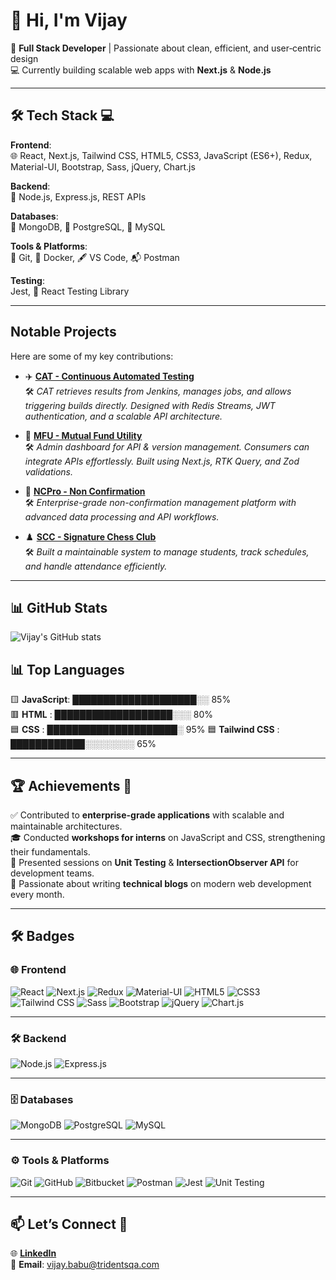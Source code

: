 # 👋 Hi, I'm Vijay 
🎯 **Full Stack Developer** | Passionate about clean, efficient, and user‑centric design  
💻 Currently building scalable web apps with **Next.js** & **Node.js**

---

## 🛠 Tech Stack 💻
 **Frontend**:  
🌐 React, Next.js, Tailwind CSS, HTML5, CSS3, JavaScript (ES6+), Redux, Material-UI, Bootstrap, Sass, jQuery, Chart.js  

 **Backend**:  
🌱 Node.js, Express.js, REST APIs  

 **Databases**:  
🍃 MongoDB, 🐘 PostgreSQL, 🐬 MySQL  

 **Tools & Platforms**:  
🐙 Git, 🐳 Docker, 🖋️ VS Code, 📬 Postman  

 **Testing**:  
 Jest, 🧪 React Testing Library  

---

## Notable Projects
Here are some of my key contributions:  

- ✈️ [**CAT - Continuous Automated Testing**](https://cat.stg.allegiantair.com/)  
  🛠 *CAT retrieves results from Jenkins, manages jobs, and allows triggering builds directly. Designed with Redis Streams, JWT authentication, and a scalable API architecture.*  

- 💸 [**MFU - Mutual Fund Utility**](https://apidocs.mfuindia.com/)  
  🛠 *Admin dashboard for API & version management. Consumers can integrate APIs effortlessly. Built using Next.js, RTK Query, and Zod validations.*  

- 🏢 [**NCPro - Non Confirmation**](https://www.ncpro.gbinternational.sg/)  
  🛠 *Enterprise-grade non-confirmation management platform with advanced data processing and API workflows.*  

- ♟️ [**SCC - Signature Chess Club**](https://scc-scms.com/)  
  🛠 *Built a maintainable system to manage students, track schedules, and handle attendance efficiently.*  

---

## 📊 GitHub Stats
![Vijay's GitHub stats](https://github-readme-stats.vercel.app/api?username=VijayTrident&show_icons=true&theme=radical&hide_border=true&count_private=true&include_all_commits=true)  

## 📊 Top Languages

🟨 **JavaScript**: ████████████████████░░ 85%  
🟥 **HTML**      : ███████████████████░░░ 80%  
🟦 **CSS**       : █████████████████████░ 95%
🟦 **Tailwind CSS** : ████████████░░░░░░░░ 65%


---

## 🏆 Achievements 🥇
✅ Contributed to **enterprise-grade applications** with scalable and maintainable architectures.  
🎓 Conducted **workshops for interns** on JavaScript and CSS, strengthening their fundamentals.  
🎤 Presented sessions on **Unit Testing** & **IntersectionObserver API** for development teams.  
📝 Passionate about writing **technical blogs** on modern web development every month.  

---

## 🛠 Badges  

### 🌐 Frontend
![React](https://img.shields.io/badge/React-20232A?style=for-the-badge&logo=react&logoColor=61DAFB)
![Next.js](https://img.shields.io/badge/Next.js-000000?style=for-the-badge&logo=next.js&logoColor=white)
![Redux](https://img.shields.io/badge/Redux-764ABC?style=for-the-badge&logo=redux&logoColor=white)
![Material-UI](https://img.shields.io/badge/MUI-007FFF?style=for-the-badge&logo=mui&logoColor=white)
![HTML5](https://img.shields.io/badge/HTML5-E34F26?style=for-the-badge&logo=html5&logoColor=white)
![CSS3](https://img.shields.io/badge/CSS3-1572B6?style=for-the-badge&logo=css3&logoColor=white)
![Tailwind CSS](https://img.shields.io/badge/Tailwind_CSS-38B2AC?style=for-the-badge&logo=tailwind-css&logoColor=white)
![Sass](https://img.shields.io/badge/Sass-CC6699?style=for-the-badge&logo=sass&logoColor=white)
![Bootstrap](https://img.shields.io/badge/Bootstrap-563D7C?style=for-the-badge&logo=bootstrap&logoColor=white)
![jQuery](https://img.shields.io/badge/jQuery-0769AD?style=for-the-badge&logo=jquery&logoColor=white)
![Chart.js](https://img.shields.io/badge/Chart.js-FF6384?style=for-the-badge&logo=chart.js&logoColor=white)

---

### 🛠 Backend
![Node.js](https://img.shields.io/badge/Node.js-339933?style=for-the-badge&logo=node.js&logoColor=white)
![Express.js](https://img.shields.io/badge/Express.js-000000?style=for-the-badge&logo=express&logoColor=white)

---

### 🗄️ Databases
![MongoDB](https://img.shields.io/badge/MongoDB-47A248?style=for-the-badge&logo=mongodb&logoColor=white)
![PostgreSQL](https://img.shields.io/badge/PostgreSQL-336791?style=for-the-badge&logo=postgresql&logoColor=white)
![MySQL](https://img.shields.io/badge/MySQL-4479A1?style=for-the-badge&logo=mysql&logoColor=white)

---

### ⚙️ Tools & Platforms
![Git](https://img.shields.io/badge/Git-F05032?style=for-the-badge&logo=git&logoColor=white)
![GitHub](https://img.shields.io/badge/GitHub-181717?style=for-the-badge&logo=github&logoColor=white)
![Bitbucket](https://img.shields.io/badge/Bitbucket-0052CC?style=for-the-badge&logo=bitbucket&logoColor=white)
![Postman](https://img.shields.io/badge/Postman-FF6C37?style=for-the-badge&logo=postman&logoColor=white)
![Jest](https://img.shields.io/badge/Jest-C21325?style=for-the-badge&logo=jest&logoColor=white)
![Unit Testing](https://img.shields.io/badge/Unit_Test-15C213?style=for-the-badge&logo=testing-library&logoColor=white)

---

## 📫 Let’s Connect 🤝
🌐 [**LinkedIn**](https://linkedin.com/in/yourname)  
📧 **Email**: [vijay.babu@tridentsqa.com](mailto:vijay.babu@tridentsqa.com)  
